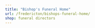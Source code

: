 ```yaml
---
title: "Bishop's Funeral Home"
url: /fredericton/bishops-funeral-home/
shop: funeral directors
---
```


